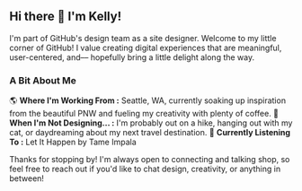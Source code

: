## Hi there 👋 I'm Kelly! 

I'm part of GitHub's design team as a site designer. Welcome to my little corner of GitHub! I value creating digital experiences that are meaningful, user-centered, and–– hopefully bring a little delight along the way. 

### A Bit About Me

🌎 **Where I'm Working From :** Seattle, WA, currently soaking up inspiration from the beautiful PNW and fueling my creativity with plenty of coffee.
🚀 **When I'm Not Designing... :** I'm probably out on a hike, hanging out with my cat, or daydreaming about my next travel destination. 
🎵 **Currently Listening To :** Let It Happen by Tame Impala  

Thanks for stopping by! I'm always open to connecting and talking shop, so feel free to reach out if you'd like to chat design, creativity, or anything in between!

<!--
**kellyquesnel/kellyquesnel** is a ✨ _special_ ✨ repository because its `README.md` (this file) appears on your GitHub profile.

Here are some ideas to get you started:

- 🔭 I’m currently working on ...
- 🌱 I’m currently learning ...
- 👯 I’m looking to collaborate on ...
- 🤔 I’m looking for help with ...
- 💬 Ask me about ...
- 📫 How to reach me: ...
- 😄 Pronouns: ...
- ⚡ Fun fact: ...
-->
